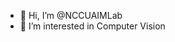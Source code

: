 - 👋 Hi, I’m @NCCUAIMLab
- 👀 I’m interested in Computer Vision

<!---
NCCUAIMLab/NCCUAIMLab is a ✨ special ✨ repository because its `README.md` (this file) appears on your GitHub profile.
You can click the Preview link to take a look at your changes.
--->
